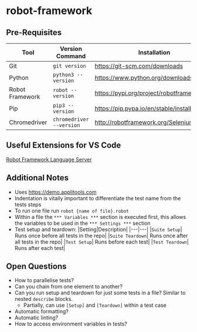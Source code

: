 # robot-framework

## Pre-Requisites
|Tool|Version Command|Installation|
|----|---------------|------------|
|Git |`git version`|https://git-scm.com/downloads|
|Python|`python3 --version`|https://www.python.org/downloads|
| Robot Framework |`robot --version` |https://pypi.org/project/robotframework|
| Pip |`pip3 --version`|https://pip.pypa.io/en/stable/installing|
| Chromedriver| `chromedriver --version` |http://robotframework.org/SeleniumLibrary|

## Useful Extensions for VS Code
[Robot Framework Language Server](https://marketplace.visualstudio.com/items?itemName=robocorp.robotframework-lsp)

## Additional Notes
- Uses https://demo.applitools.com
- Indentation is vitally important to differentiate the test name from the tests steps
- To run one file run `robot {name of file}.robot`
- Within a file the `*** Variables ***` section is executed first, this allows the variables to be used in the `*** Settings ***` section
- Test setup and teardown:
  |Setting|Description|
  |---|---|
  |`Suite Setup`| Runs once before all tests in the repo|
  |`Suite Teardown`| Runs once after all tests in the repo|
  |`Test Setup`| Runs before each test|
  |`Test Teardown`| Runs after each test|

## Open Questions
- How to parallelise tests?
- Can you chain from one element to another?
- Can you run setup and teardown for just some tests in a file? Similar to nested `describe` blocks.
  - Partially, can use `[Setup]` and `[Teardown]` within a test case
- Automatic formatting?
- Automatic linting?
- How to access environment variables in tests?